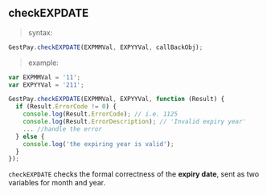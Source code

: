 ## checkEXPDATE

> syntax: 

```javascript
GestPay.checkEXPDATE(EXPMMVal, EXPYYVal, callBackObj);
```

> example:

```javascript
var EXPMMVal = '11';
var EXPYYVal = '211'; 

GestPay.checkEXPDATE(EXPMMVal, EXPYYVal, function (Result) {
  if (Result.ErrorCode != 0) {
    console.log(Result.ErrorCode); // i.e. 1125
    console.log(Result.ErrorDescription); // 'Invalid expiry year'
    ... //handle the error
  } else {
    console.log('the expiring year is valid'); 
  }
});
```

`checkEXPDATE` checks the formal correctness of the **expiry date**, sent as two variables for month and year. 